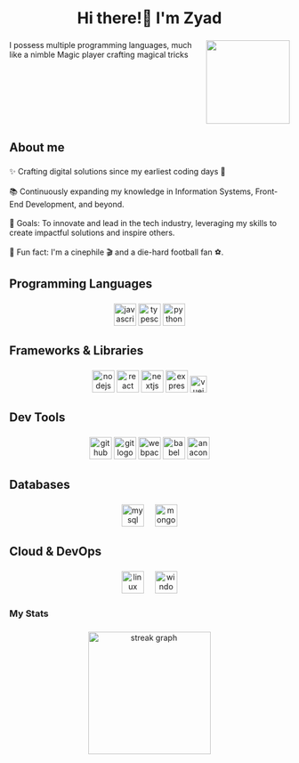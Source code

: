 <h1 align="center">Hi there!👋  I'm Zyad</h1>

###

<img align="right" height="150" src="https://media.giphy.com/media/v1.Y2lkPTc5MGI3NjExMW9pcWpvY3liZGRtaHJ4bjdjY214dzZpb2k3eTdubTJ0NXp0Zm03ZiZlcD12MV9pbnRlcm5hbF9naWZfYnlfaWQmY3Q9Zw/2zozXQAm0U7MrgqtZT/giphy.gif"  />

###

<p align="left">I possess multiple programming languages, much like a nimble Magic player crafting magical tricks</p>

###

<br clear="both">

<h2 align="left">About me</h2>

###

<p align="left">✨ Crafting digital solutions since my earliest coding days 🚀<br><br>📚 Continuously expanding my knowledge in  Information Systems, Front-End Development, and beyond.<br><br>🎯 Goals: To innovate and lead in the tech industry, leveraging my skills to create impactful solutions and inspire others.<br><br>🎲 Fun fact: I'm a cinephile 🎬 and a die-hard football fan ⚽️.</p>

###

<h2 align="left">Programming Languages</h2>

###

<div align="center">
  <img src="https://img.shields.io/badge/JavaScript-F7DF1E?logo=javascript&logoColor=black&style=for-the-badge" height="40" alt="javascript logo"  />
  <img src="https://img.shields.io/badge/TypeScript-3178C6?logo=typescript&logoColor=white&style=for-the-badge" height="40" alt="typescript logo"  />
  <img src="https://img.shields.io/badge/Python-3776AB?logo=python&logoColor=white&style=for-the-badge" height="40" alt="python logo"  />
</div>

###

<h2 align="left">Frameworks & Libraries</h2>

###

<div align="center">
  <img src="https://img.shields.io/badge/Node.js-339933?logo=nodedotjs&logoColor=white&style=for-the-badge" height="40" alt="nodejs logo"  />
  <img src="https://img.shields.io/badge/React-61DAFB?logo=react&logoColor=black&style=for-the-badge" height="40" alt="react logo"  />
  <img src="https://img.shields.io/badge/Next.js-000000?logo=nextdotjs&logoColor=white&style=for-the-badge" height="40" alt="nextjs logo"  />
  <img src="https://img.shields.io/badge/Express-000000?logo=express&logoColor=white&style=for-the-badge" height="40" alt="express logo"  />
  <img src="https://img.shields.io/badge/Vue.js-4FC08D?logo=vuedotjs&logoColor=black&style=for-the-badge" height="30" alt="vuejs logo"  />

</div>

###

<h2 align="left">Dev Tools</h2>

###

<div align="center">
  <img src="https://img.shields.io/badge/GitHub-181717?logo=github&logoColor=white&style=for-the-badge" height="40" alt="github logo"  />
  <img src="https://img.shields.io/badge/Git-F05032?logo=git&logoColor=white&style=for-the-badge" height="40" alt="git logo"  />
  <img src="https://img.shields.io/badge/Webpack-8DD6F9?logo=webpack&logoColor=black&style=for-the-badge" height="40" alt="webpack logo"  />
  <img src="https://img.shields.io/badge/Babel-F9DC3E?logo=babel&logoColor=black&style=for-the-badge" height="40" alt="babel logo"  />
  <img src="https://img.shields.io/badge/Anaconda-44A833?logo=anaconda&logoColor=white&style=for-the-badge" height="40" alt="anaconda logo"  />
</div>

###

<h2 align="left">Databases</h2>

###

<div align="center">
  <img src="https://img.shields.io/badge/MySQL-4479A1?logo=mysql&logoColor=white&style=for-the-badge" height="40" alt="mysql logo"  />
  <img width="12" />
  <img src="https://img.shields.io/badge/MongoDB-47A248?logo=mongodb&logoColor=white&style=for-the-badge" height="40" alt="mongodb logo"  />
</div>

###

<h2 align="left">Cloud & DevOps</h2>

###

<div align="center">
  <img src="https://img.shields.io/badge/Linux-FCC624?logo=linux&logoColor=black&style=for-the-badge" height="40" alt="linux logo"  />
  <img width="12" />
  <img src="https://img.shields.io/badge/Windows-0078D6?logo=windows&logoColor=white&style=for-the-badge" height="40" alt="windows8 logo"  />
</div>

###

<h3 align="left">My Stats</h3>

###

<div align="center">
  <img src="https://streak-stats.demolab.com?user=zyad87&locale=en&mode=daily&theme=dark&hide_border=false&border_radius=5&order=3" height="220" alt="streak graph"  />
</div>
